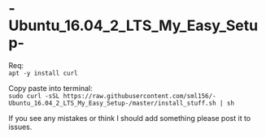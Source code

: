 # -Ubuntu_16.04_2_LTS_My_Easy_Setup-



Req:<br>
```apt -y install curl```

Copy paste into terminal:<br>
```sudo curl -sSL https://raw.githubusercontent.com/sml156/-Ubuntu_16.04_2_LTS_My_Easy_Setup-/master/install_stuff.sh | sh```


If you see any mistakes or think I should add something please post it to issues.
